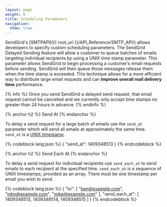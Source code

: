 ```yaml
---
layout: page
weight: 0
title: Scheduling Parameters
navigation:
  show: true
---
```


SendGrid's [SMTPAPI]({{ root_url }}/API_Reference/SMTP_API/) allows developers to specify custom scheduling parameters. The SendGrid Delayed Sending feature will allow a customer to queue batches of emails targeting individual recipients by using a UNIX time stamp parameter. This parameter allows SendGrid to begin processing a customer’s email requests before sending. SendGrid will then queue those messages release them when the time stamp is exceeded. This technique allows for a more efficient way to distribute large email requests and can **improve overall mail delivery time** performance.

{% info %}
Once you send SendGrid a delayed send request, that email request cannot be cancelled and we currently only accept time stamps no greater than 24 hours in advance.
{% endinfo %}

{% anchor h2 %}
Send At
{% endanchor %}	
	
To delay a send request for a large batch of emails use the `send_at` parameter which will send all emails at approximately the same time. `send_at` is a [UNIX timestamp](https://en.wikipedia.org/wiki/Unix_time).

{% codeblock lang:json %}
{
  "send_at": 1409348513
}
{% endcodeblock %}

{% anchor h2 %}
Send Each At
{% endanchor %}	
	
To delay a send request for individual recipients use `send_each_at` to send emails to each recipient at the specified time. `send_each_at` is a sequence of UNIX timestamps, provided as an array. There must be one timestamp per email you wish to send.

{% codeblock lang:json %}
{
  "to": [
    "<ben@example.com>",
    "john@example.com",
    "mike@example.com"
  ],
  "send_each_at": [
    1409348513,
    1409348514,
    1409348515
  ]
}
{% endcodeblock %}